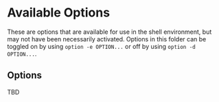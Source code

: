 Available Options
=================

These are options that are available for use in the shell environment, but may
not have been necessarily activated. Options in this folder can be toggled on
by using `option -e OPTION...` or off by using `option -d OPTION...`.

Options
-------

TBD